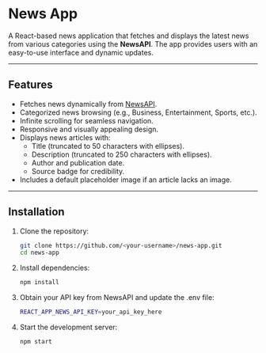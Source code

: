 # News App

A React-based news application that fetches and displays the latest news from various categories using the **NewsAPI**. The app provides users with an easy-to-use interface and dynamic updates.

---

## Features

- Fetches news dynamically from [NewsAPI](https://newsapi.org/).
- Categorized news browsing (e.g., Business, Entertainment, Sports, etc.).
- Infinite scrolling for seamless navigation.
- Responsive and visually appealing design.
- Displays news articles with:
  - Title (truncated to 50 characters with ellipses).
  - Description (truncated to 250 characters with ellipses).
  - Author and publication date.
  - Source badge for credibility.
- Includes a default placeholder image if an article lacks an image.

---

## Installation

1. Clone the repository:

   ```bash
   git clone https://github.com/<your-username>/news-app.git
   cd news-app
2. Install dependencies:
   ```bash 
   npm install
3. Obtain your API key from NewsAPI and update the .env file:
   ```bash
   REACT_APP_NEWS_API_KEY=your_api_key_here
4. Start the development server:
   ```bash
   npm start
